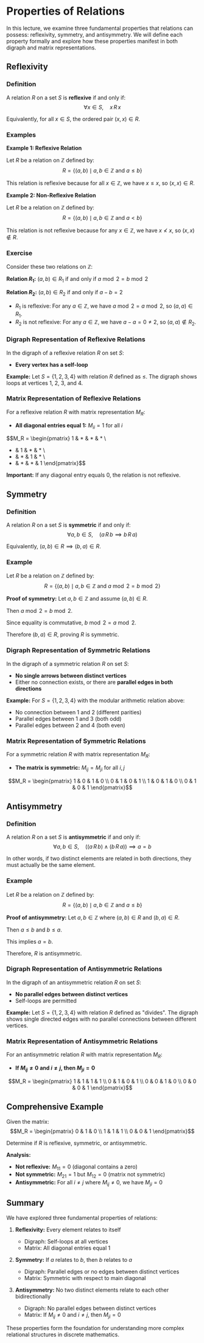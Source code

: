 # Properties of Relations

In this lecture, we examine three fundamental properties that relations can possess: reflexivity, symmetry, and antisymmetry. We will define each property formally and explore how these properties manifest in both digraph and matrix representations.

## Reflexivity

### Definition

A relation $R$ on a set $S$ is **reflexive** if and only if:
$$\forall x \in S, \quad x \, R \, x$$

Equivalently, for all $x \in S$, the ordered pair $(x,x) \in R$.

### Examples

**Example 1: Reflexive Relation**

Let $R$ be a relation on $\mathbb{Z}$ defined by:
$$R = \{(a,b) \mid a, b \in \mathbb{Z} \text{ and } a \leq b\}$$

This relation is reflexive because for all $x \in \mathbb{Z}$, we have $x \leq x$, so $(x,x) \in R$.

**Example 2: Non-Reflexive Relation**

Let $R$ be a relation on $\mathbb{Z}$ defined by:
$$R = \{(a,b) \mid a, b \in \mathbb{Z} \text{ and } a < b\}$$

This relation is not reflexive because for any $x \in \mathbb{Z}$, we have $x \not< x$, so $(x,x) \notin R$.

### Exercise

Consider these two relations on $\mathbb{Z}$:

**Relation $R_1$:** $(a,b) \in R_1$ if and only if $a \bmod 2 = b \bmod 2$

**Relation $R_2$:** $(a,b) \in R_2$ if and only if $a - b = 2$

- $R_1$ is reflexive: For any $a \in \mathbb{Z}$, we have $a \bmod 2 = a \bmod 2$, so $(a,a) \in R_1$.
- $R_2$ is not reflexive: For any $a \in \mathbb{Z}$, we have $a - a = 0 \neq 2$, so $(a,a) \notin R_2$.

### Digraph Representation of Reflexive Relations

In the digraph of a reflexive relation $R$ on set $S$:
- **Every vertex has a self-loop**

**Example:** Let $S = \{1, 2, 3, 4\}$ with relation $R$ defined as $\leq$. The digraph shows loops at vertices 1, 2, 3, and 4.

### Matrix Representation of Reflexive Relations

For a reflexive relation $R$ with matrix representation $M_R$:
- **All diagonal entries equal 1:** $M_{ii} = 1$ for all $i$

$$M_R = \begin{pmatrix}
1 & * & * & * \\
* & 1 & * & * \\
* & * & 1 & * \\
* & * & * & 1
\end{pmatrix}$$

**Important:** If any diagonal entry equals 0, the relation is not reflexive.

## Symmetry

### Definition

A relation $R$ on a set $S$ is **symmetric** if and only if:
$$\forall a, b \in S, \quad (a \, R \, b \implies b \, R \, a)$$

Equivalently, $(a,b) \in R \implies (b,a) \in R$.

### Example

Let $R$ be a relation on $\mathbb{Z}$ defined by:
$$R = \{(a,b) \mid a, b \in \mathbb{Z} \text{ and } a \bmod 2 = b \bmod 2\}$$

**Proof of symmetry:**
Let $a, b \in \mathbb{Z}$ and assume $(a,b) \in R$.

Then $a \bmod 2 = b \bmod 2$.

Since equality is commutative, $b \bmod 2 = a \bmod 2$.

Therefore $(b,a) \in R$, proving $R$ is symmetric.

### Digraph Representation of Symmetric Relations

In the digraph of a symmetric relation $R$ on set $S$:
- **No single arrows between distinct vertices**
- Either no connection exists, or there are **parallel edges in both directions**

**Example:** For $S = \{1, 2, 3, 4\}$ with the modular arithmetic relation above:
- No connection between 1 and 2 (different parities)
- Parallel edges between 1 and 3 (both odd)
- Parallel edges between 2 and 4 (both even)

### Matrix Representation of Symmetric Relations

For a symmetric relation $R$ with matrix representation $M_R$:
- **The matrix is symmetric:** $M_{ij} = M_{ji}$ for all $i, j$

$$M_R = \begin{pmatrix}
1 & 0 & 1 & 0 \\
0 & 1 & 0 & 1 \\
1 & 0 & 1 & 0 \\
0 & 1 & 0 & 1
\end{pmatrix}$$

## Antisymmetry

### Definition

A relation $R$ on a set $S$ is **antisymmetric** if and only if:
$$\forall a, b \in S, \quad ((a \, R \, b) \land (b \, R \, a)) \implies a = b$$

In other words, if two distinct elements are related in both directions, they must actually be the same element.

### Example

Let $R$ be a relation on $\mathbb{Z}$ defined by:
$$R = \{(a,b) \mid a, b \in \mathbb{Z} \text{ and } a \leq b\}$$

**Proof of antisymmetry:**
Let $a, b \in \mathbb{Z}$ where $(a,b) \in R$ and $(b,a) \in R$.

Then $a \leq b$ and $b \leq a$.

This implies $a = b$.

Therefore, $R$ is antisymmetric.

### Digraph Representation of Antisymmetric Relations

In the digraph of an antisymmetric relation $R$ on set $S$:
- **No parallel edges between distinct vertices**
- Self-loops are permitted

**Example:** Let $S = \{1, 2, 3, 4\}$ with relation $R$ defined as "divides". The digraph shows single directed edges with no parallel connections between different vertices.

### Matrix Representation of Antisymmetric Relations

For an antisymmetric relation $R$ with matrix representation $M_R$:
- **If $M_{ij} \neq 0$ and $i \neq j$, then $M_{ji} = 0$**

$$M_R = \begin{pmatrix}
1 & 1 & 1 & 1 \\
0 & 1 & 0 & 1 \\
0 & 0 & 1 & 0 \\
0 & 0 & 0 & 1
\end{pmatrix}$$

## Comprehensive Example

Given the matrix:
$$M_R = \begin{pmatrix}
0 & 1 & 0 \\
1 & 1 & 1 \\
0 & 0 & 1
\end{pmatrix}$$

Determine if $R$ is reflexive, symmetric, or antisymmetric.

**Analysis:**
- **Not reflexive:** $M_{11} = 0$ (diagonal contains a zero)
- **Not symmetric:** $M_{21} = 1$ but $M_{12} = 0$ (matrix not symmetric)
- **Antisymmetric:** For all $i \neq j$ where $M_{ij} \neq 0$, we have $M_{ji} = 0$

## Summary

We have explored three fundamental properties of relations:

1. **Reflexivity:** Every element relates to itself
   - Digraph: Self-loops at all vertices
   - Matrix: All diagonal entries equal 1

2. **Symmetry:** If $a$ relates to $b$, then $b$ relates to $a$
   - Digraph: Parallel edges or no edges between distinct vertices
   - Matrix: Symmetric with respect to main diagonal

3. **Antisymmetry:** No two distinct elements relate to each other bidirectionally
   - Digraph: No parallel edges between distinct vertices
   - Matrix: If $M_{ij} \neq 0$ and $i \neq j$, then $M_{ji} = 0$

These properties form the foundation for understanding more complex relational structures in discrete mathematics.